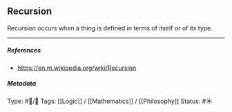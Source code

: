 ## Recursion  # 

Recursion occurs when a thing is defined in terms of itself or of its type. 

___

##### References

- https://en.m.wikipedia.org/wiki/Recursion

##### Metadata

Type: #🔵/🔵 
Tags: [[Logic]] / [[Mathematics]] / [[Philosophy]]
Status: #☀️ 